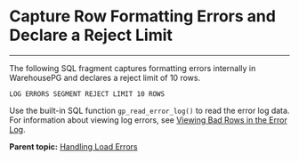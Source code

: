# Capture Row Formatting Errors and Declare a Reject Limit
---

The following SQL fragment captures formatting errors internally in WarehousePG and declares a reject limit of 10 rows.

```
LOG ERRORS SEGMENT REJECT LIMIT 10 ROWS
```

Use the built-in SQL function `gp_read_error_log()` to read the error log data. For information about viewing log errors, see [Viewing Bad Rows in the Error Log](g-viewing-bad-rows-in-the-error-table-or-error-log.html).

**Parent topic:** [Handling Load Errors](../../load/topics/g-handling-load-errors.html)

